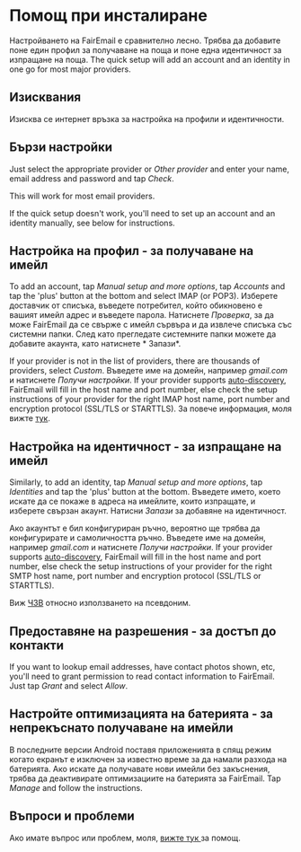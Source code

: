 # Помощ при инсталиране

Настройването на FairEmail е сравнително лесно. Трябва да добавите поне един профил за получаване на поща и поне една идентичност за изпращане на поща. The quick setup will add an account and an identity in one go for most major providers.

## Изисквания

Изисква се интернет връзка за настройка на профили и идентичности.

## Бързи настройки

Just select the appropriate provider or *Other provider* and enter your name, email address and password and tap *Check*.

This will work for most email providers.

If the quick setup doesn't work, you'll need to set up an account and an identity manually, see below for instructions.

## Настройка на профил - за получаване на имейл

To add an account, tap *Manual setup and more options*, tap *Accounts* and tap the 'plus' button at the bottom and select IMAP (or POP3). Изберете доставчик от списъка, въведете потребител, който обикновено е вашият имейл адрес и въведете парола. Натиснете *Проверка*, за да може FairEmail да се свърже с имейл сървъра и да извлече списъка със системни папки. След като прегледате системните папки можете да добавите акаунта, като натиснете * Запази*.

If your provider is not in the list of providers, there are thousands of providers, select *Custom*. Въведете име на домейн, например *gmail.com* и натиснете *Получи настройки*. If your provider supports [auto-discovery](https://tools.ietf.org/html/rfc6186), FairEmail will fill in the host name and port number, else check the setup instructions of your provider for the right IMAP host name, port number and encryption protocol (SSL/TLS or STARTTLS). За повече информация, моля вижте [тук](https://github.com/M66B/FairEmail/blob/master/FAQ.md#authorizing-accounts).

## Настройка на идентичност - за изпращане на имейл

Similarly, to add an identity, tap *Manual setup and more options*, tap *Identities* and tap the 'plus' button at the bottom. Въведете името, което искате да се покаже в адреса на имейлите, които изпращате, и изберете свързан акаунт. Натисни *Запази* за добавяне на идентичност.

Ако акаунтът е бил конфигуриран ръчно, вероятно ще трябва да конфигурирате и самоличността ръчно. Въведете име на домейн, например *gmail.com* и натиснете *Получи настройки*. If your provider supports [auto-discovery](https://tools.ietf.org/html/rfc6186), FairEmail will fill in the host name and port number, else check the setup instructions of your provider for the right SMTP host name, port number and encryption protocol (SSL/TLS or STARTTLS).

Виж [ЧЗВ](https://github.com/M66B/FairEmail/blob/master/FAQ.md#FAQ9) относно използването на псевдоним.

## Предоставяне на разрешения - за достъп до контакти

If you want to lookup email addresses, have contact photos shown, etc, you'll need to grant permission to read contact information to FairEmail. Just tap *Grant* and select *Allow*.

## Настройте оптимизацията на батерията - за непрекъснато получаване на имейли

В последните версии Android поставя приложенията в спящ режим когато екранът е изключен за известно време за да намали разхода на батерията. Ако искате да получавате нови имейли без закъснения, трябва да деактивирате оптимизациите на батерията за FairEmail. Tap *Manage* and follow the instructions.

## Въпроси и проблеми

Ако имате въпрос или проблем, моля, [ вижте тук ](https://github.com/M66B/FairEmail/blob/master/FAQ.md) за помощ.